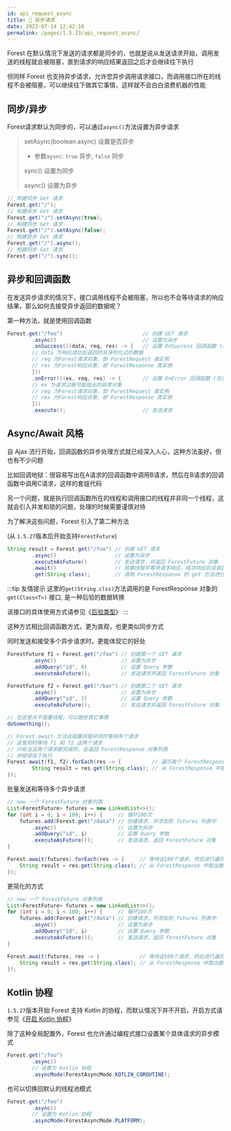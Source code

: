 ```yaml
---
id: api_request_async
title: 🚁 异步请求
date: 2022-07-14 12:42:18
permalink: /pages/1.5.33/api_request_async/
---
```


Forest 在默认情况下发送的请求都是同步的，也就是说从发送请求开始，调用发送的线程就会被阻塞，直到请求的响应结果返回之后才会继续往下执行

但同样 Forest 也支持异步请求，允许您异步调用请求接口，而调用接口所在的线程不会被阻塞，可以继续往下做其它事情，这样就不会白白浪费机器的性能

## 同步/异步

Forest请求默认为同步的，可以通过`async()`方法设置为异步请求

> setAsync(boolean async) 设置是否异步
>- 参数`aysnc`: `true` 异步, `false` 同步
>
> sync() 设置为同步
>
> async() 设置为异步

```java
// 构建同步 Get 请求
Forest.get("/");
// 构建异步 Get 请求
Forest.get("/").setAsync(true);
// 构建同步 Get 请求
Forest.get("/").setAsync(false);
// 构建异步 Get 请求
Forest.get("/").async();
// 构建同步 Get 请求
Forest.get("/").sync();
```

## 异步和回调函数

在发送异步请求的情况下，接口调用线程不会被阻塞，所以也不会等待请求的响应结果，那么如何去接受异步返回的数据呢？

第一种方法，就是使用回调函数

```java
Forest.get("/foo")                          // 创建 GET 请求
        .async()                            // 设置为异步
        .onSuccess(((data, req, res) -> {   // 设置 OnSuccess 回调函数 (在请求成功返回时调用)
        // data 为响应成功后返回的反序列化过的数据
        // req 为Forest请求对象，即 ForestRequest 类实例
        // res 为Forest响应对象，即 ForestResponse 类实例
        }))
        .onError(((ex, req, res) -> {       // 设置 OnError 回调函数 (在请求失败时调用)
        // ex 为请求过程可能抛出的异常对象
        // req 为Forest请求对象，即 ForestRequest 类实例
        // res 为Forest响应对象，即 ForestResponse 类实例
        }))
        .execute();                         // 发送请求
```

## Async/Await 风格

自 Ajax 流行开始，回调函数的异步处理方式就已经深入人心，这种方法虽好，但也有不少问题

比如回调地狱：很容易写出在A请求的回调函数中调用B请求，然后在B请求的回调函数中调用C请求，这样的套娃代码

另一个问题，就是执行回调函数所在的线程和调用接口的线程并非同一个线程，这就会引入并发和锁的问题，处理的时候需要谨慎对待

为了解决这些问题，Forest 引入了第二种方法 

(从 `1.5.27`版本后开始支持`ForestFuture`)

```java
String result = Forest.get("/foo") // 创建 GET 请求
        .async()                   // 设置为异步
        .executeAsFuture()         // 发送请求，并返回 ForestFuture 对象
        .await()                   // 阻塞线程并等待请求响应，成功响应后会返回 ForestResponse 对象
        .get(String.class);        // 调用 ForestResponse 的 get 方法进行转换数据并返回结果
```

:::tip 友情提示
这里的`get(String.clss)`方法调用的是 ForestResponse 对象的 `get(Class<T>)` 接口, 是一种后验的数据转换

该接口的具体使用方式请参见《[后验类型](/pages/1.5.33/api_response_read/#后验类型)》
:::


这种方式相比回调函数方式，更为直观，也更类似同步方式

同时发送和接受多个异步请求时，更能体现它的好处

```java
ForestFuture f1 = Forest.get("/foo") // 创建第一个 GET 请求
        .async()                     // 设置为异步
        .addQuery("id", 0)           // 设置 Query 参数
        .executeAsFuture();          // 发送请求并返回 ForestFuture 对象

ForestFuture f2 = Forest.get("/bar") // 创建第二个 GET 请求
        .async()                     // 设置为异步
        .addQuery("id", 1)           // 设置 Query 参数
        .executeAsFuture();          // 发送请求并返回 ForestFuture 对象

// 在这里并不阻塞线程，可以做些其它事情
doSomething();        

// Forest.await 方法会阻塞线程并同时等待多个请求
// 这里同时等待 f1 和 f2 这两个请求
// 只有当这两个请求都完成时，会返回 ForestResponse 对象列表
// 并继续往下执行
Forest.await(f1, f2).forEach(res -> {          // 遍历每个 ForestResponse 对象
        String result = res.get(String.class); // 从 ForestResponse 中取出数据
});
```

批量发送和等待多个异步请求

```java
// new 一个 ForestFuture 对象列表
List<ForestFuture> futures = new LinkedList<>();
for (int i = 0; i < 100; i++) {     // 循环100次
    futures.add(Forest.get("/data") // 创建请求，并添加到 futures 列表中
        .async()                    // 设置为异步
        .addQuery("id", i)          // 设置 Query 参数
        .executeAsFuture());        // 发送请求，返回 ForestFuture 对象
}

Forest.await(futures).forEach(res -> {     // 等待这100个请求，然后进行遍历
    String result = res.get(String.class); // 从 ForestResponse 中取出数据
});
```

更简化的方式

```java
// new 一个 ForestFuture 对象列表
List<ForestFuture> futures = new LinkedList<>();
for (int i = 0; i < 100; i++) {     // 循环100次
    futures.add(Forest.get("/data") // 创建请求，并添加到 futures 列表中
        .async()                    // 设置为异步
        .addQuery("id", i)          // 设置 Query 参数
        .executeAsFuture());        // 发送请求，返回 ForestFuture 对象
}

Forest.await(futures, res -> {             // 等待这100个请求，然后进行遍历
    String result = res.get(String.class); // 从 ForestResponse 中取出数据
});
```

## Kotlin 协程

`1.5.27`版本开始 Forest 支持 Kotlin 的协程，而默认情况下并不开启，开启方式请参见《[开启 Kotlin 协程](/pages/1.5.33/async/#开启-kotlin-协程)》

除了这种全局配置外，Forest 也允许通过编程式接口设置某个具体请求的异步模式

```java
Forest.get("/foo")
        .async()
        // 设置为 Kotlin 协程
        .asyncMode(ForestAsyncMode.KOTLIN_COROUTINE);
```

也可以切换回默认的线程池模式

```java
Forest.get("/foo")
        .async()
        // 设置为 Kotlin 协程
        .asyncMode(ForestAsyncMode.PLATFORM);
```
